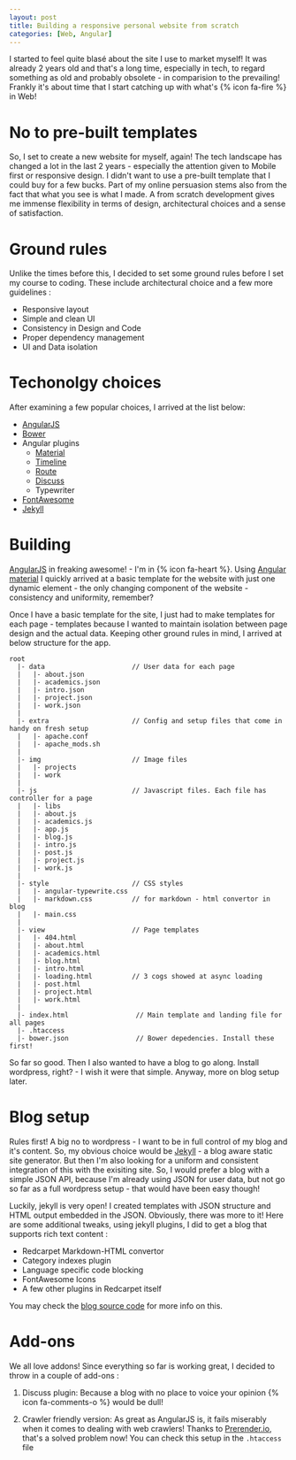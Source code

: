 ```yaml
---
layout: post
title: Building a responsive personal website from scratch
categories: [Web, Angular]
---
```


I started to feel quite blasé about the site I use to market myself! It was already 2 years old and that's a long time, especially in tech, to regard something as old and probably obsolete - in comparision to the prevailing! Frankly it's about time that I start catching up with what's {% icon fa-fire %} in Web!

No to pre-built templates
============
So, I set to create a new website for myself, again! The tech landscape has changed a lot in the last 2 years - especially the attention given to Mobile first or responsive design. I didn't want to use a pre-built template that I could buy for a few bucks. Part of my online persuasion stems also from the fact that what you see is what I made. A from scratch development gives me immense flexibility in terms of design, architectural choices and a sense of satisfaction.

Ground rules
============
Unlike the times before this, I decided to set some ground rules before I set my course to coding. These include architectural choice and a few more guidelines : 

 - Responsive layout
 - Simple and clean UI
 - Consistency in Design and Code
 - Proper dependency management
 - UI and Data isolation

Techonolgy choices
============
After examining a few popular choices, I arrived at the list below:

 - [AngularJS][angular]
 - [Bower][bower]
 - Angular plugins
   - [Material][ang-md]
   - [Timeline][ang-tl]
   - [Route][ang-route]
   - [Discuss][discuss]
   - Typewriter
 - [FontAwesome][fa]
 - [Jekyll][jekyll]

Building 
============
[AngularJS][angular] in freaking awesome! - I'm in {% icon fa-heart %}. Using [Angular material][ang-md] I quickly arrived at a basic template for the website with just one dynamic element - the only changing component of the website - consistency and uniformity, remember? 

Once I have a basic template for the site, I just had to make templates for each page - templates because I wanted to maintain isolation between page design and the actual data. Keeping other ground rules in mind, I arrived at below structure for the app.

```
root
  |- data                      // User data for each page
  |   |- about.json
  |   |- academics.json
  |   |- intro.json
  |   |- project.json
  |   |- work.json
  |
  |- extra                     // Config and setup files that come in handy on fresh setup
  |   |- apache.conf
  |   |- apache_mods.sh
  |
  |- img                       // Image files
  |   |- projects
  |   |- work
  |
  |- js                        // Javascript files. Each file has controller for a page 
  |   |- libs
  |   |- about.js
  |   |- academics.js
  |   |- app.js
  |   |- blog.js
  |   |- intro.js
  |   |- post.js
  |   |- project.js
  |   |- work.js
  |
  |- style                     // CSS styles 
  |   |- angular-typewrite.css
  |   |- markdown.css          // for markdown - html convertor in blog
  |   |- main.css
  |
  |- view                      // Page templates
  |   |- 404.html
  |   |- about.html
  |   |- academics.html
  |   |- blog.html
  |   |- intro.html
  |   |- loading.html          // 3 cogs showed at async loading
  |   |- post.html
  |   |- project.html
  |   |- work.html 
  |
  |- index.html                 // Main template and landing file for all pages
  |- .htaccess
  |- bower.json                 // Bower depedencies. Install these first!
```

So far so good. Then I also wanted to have a blog to go along. Install wordpress, right? - I wish it were that simple. Anyway, more on blog setup later.

Blog setup
============
Rules first! A big no to wordpress - I want to be in full control of my blog and it's content. So, my obvious choice would be [Jekyll][jekyll] - a blog aware static site generator. But then I'm also looking for a uniform and consistent integration of this with the exisiting site. So, I would prefer a blog with a simple JSON API, because I'm already using JSON for user data, but not go so far as a full wordpress setup - that would have been easy though! 

Luckily, jekyll is very open! I created templates with JSON structure and HTML output embedded in the JSON. Obviously, there was more to it! Here are some additional tweaks, using jekyll plugins, I did to get a blog that supports rich text content :

 - Redcarpet Markdown-HTML convertor
 - Category indexes plugin
 - Language specific code blocking
 - FontAwesome Icons
 - A few other plugins in Redcarpet itself

You may check the [blog source code][blog-src] for more info on this.


Add-ons
============
We all love addons! Since everything so far is working great, I decided to throw in a couple of add-ons :

 1. Discuss plugin:
    Because a blog with no place to voice your opinion {% icon fa-comments-o %} would be dull!

 2. Crawler friendly version:
    As great as AngularJS is, it fails miserably when it comes to dealing with web crawlers! Thanks to [Prerender.io][prerender], that's a solved problem now! You can check this setup in the ```.htaccess``` file

[angular]: https://angularjs.org/
[ang-md]: https://material.angularjs.org/
[bower]: http://bower.io/
[ang-tl]: https://github.com/rpocklin/angular-timeline
[ang-route]: https://docs.angularjs.org/api/ngRoute/service/$route
[discuss]: https://github.com/michaelbromley/angularUtils/tree/master/src/directives/disqus
[fa]: https://fortawesome.github.io/Font-Awesome/
[jekyll]: https://jekyllrb.com/
[blog-src]: https://github.com/praveendath92/blog.pkp.io
[prerender]: https://prerender.io/
